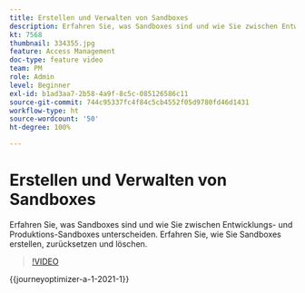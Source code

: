 ```yaml
---
title: Erstellen und Verwalten von Sandboxes
description: Erfahren Sie, was Sandboxes sind und wie Sie zwischen Entwicklungs- und Produktions-Sandboxes unterscheiden. Erfahren Sie, wie Sie Sandboxes erstellen, zurücksetzen und löschen.
kt: 7568
thumbnail: 334355.jpg
feature: Access Management
doc-type: feature video
team: PM
role: Admin
level: Beginner
exl-id: b1ad3aa7-2b58-4a9f-8c5c-085126586c11
source-git-commit: 744c95337fc4f84c5cb4552f05d9780fd46d1431
workflow-type: ht
source-wordcount: '50'
ht-degree: 100%

---
```


# Erstellen und Verwalten von Sandboxes

Erfahren Sie, was Sandboxes sind und wie Sie zwischen Entwicklungs- und Produktions-Sandboxes unterscheiden. Erfahren Sie, wie Sie Sandboxes erstellen, zurücksetzen und löschen.

>[!VIDEO](https://video.tv.adobe.com/v/334355?quality=12&learn=on)

{{journeyoptimizer-a-1-2021-1}}
